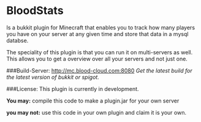 BloodStats
==========

Is a bukkit plugin for Minecraft that enables you to track how many players you have on your server at any given time and store that data in a mysql databse.

The speciality of this plugin is that you can run it on multi-servers as well. This allows you to get a overview over all your servers and not just one.

###Build-Server:
http://mc.blood-cloud.com:8080 *Get the latest build for the latest version of bukkit or spigot.*

###License:
This plugin is currently in development.

**You may:** compile this code to make a plugin.jar for your own server

**you may not:** use this code in your own plugin and claim it is your own.
